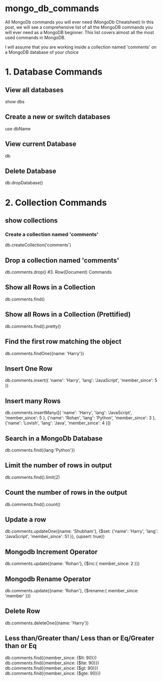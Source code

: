 # mongo_db_commands

All MongoDb commands you will ever need (MongoDb Cheatsheet)
In this post, we will see a comprehensive list of all the MongoDB commands you will ever need as a MongoDB beginner. This list covers almost all the most used commands in MongoDB.

I will assume that you are working inside a collection named 'comments' on a MongoDB database of your choice

# 1. Database Commands
## View all databases
show dbs
## Create a new or switch databases 
use dbName
## View current Database
db
## Delete Database 
db.dropDatabase()
# 2. Collection Commands
## show collections
### Create a collection named 'comments'
db.createCollection('comments')
## Drop a collection named 'comments'
db.comments.drop()
#3. Row(Document) Commands
## Show all Rows in a Collection 
db.comments.find()
## Show all Rows in a Collection (Prettified)
db.comments.find().pretty()
## Find the first row matching the object
db.comments.findOne({name: 'Harry'})
## Insert One Row
db.comments.insert({
    'name': 'Harry',
    'lang': 'JavaScript',
    'member_since': 5
 })
## Insert many Rows
db.comments.insertMany([{
    'name': 'Harry',
    'lang': 'JavaScript',
    'member_since': 5
    }, 
    {'name': 'Rohan',
    'lang': 'Python',
    'member_since': 3
    },
    {'name': 'Lovish',
    'lang': 'Java',
    'member_since': 4
}])

## Search in a MongoDb Database
db.comments.find({lang:'Python'})
## Limit the number of rows in output
db.comments.find().limit(2)
## Count the number of rows in the output
db.comments.find().count()
## Update a row
db.comments.updateOne({name: 'Shubham'},
{$set: {'name': 'Harry',
    'lang': 'JavaScript',
    'member_since': 51
}}, {upsert: true})
## Mongodb Increment Operator
db.comments.update({name: 'Rohan'},
{$inc:{
    member_since: 2
}})
## Mongodb Rename Operator
db.comments.update({name: 'Rohan'},
{$rename:{
    member_since: 'member'
}})
## Delete Row 
db.comments.deleteOne({name: 'Harry'})
## Less than/Greater than/ Less than or Eq/Greater than or Eq
db.comments.find({member_since: {$lt: 90}})
db.comments.find({member_since: {$lte: 90}})
db.comments.find({member_since: {$gt: 90}})
db.comments.find({member_since: {$gte: 90}})

